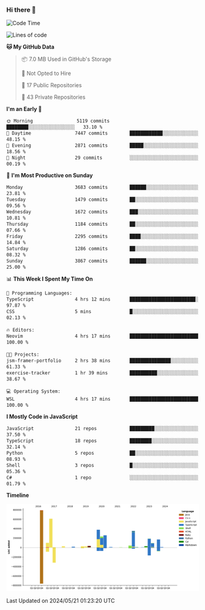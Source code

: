 ### Hi there 👋

<!--
**Clumsy-Coder/Clumsy-Coder** is a ✨ _special_ ✨ repository because its `README.md` (this file) appears on your GitHub profile.

Here are some ideas to get you started:

- 🔭 I’m currently working on ...
- 🌱 I’m currently learning ...
- 👯 I’m looking to collaborate on ...
- 🤔 I’m looking for help with ...
- 💬 Ask me about ...
- 📫 How to reach me: ...
- 😄 Pronouns: ...
- ⚡ Fun fact: ...
-->

<!-- anmol098/waka-readme-stats -->
<!--START_SECTION:waka-->
![Code Time](http://img.shields.io/badge/Code%20Time-788%20hrs%2051%20mins-blue)

![Lines of code](https://img.shields.io/badge/From%20Hello%20World%20I%27ve%20Written-3.4%20million%20lines%20of%20code-blue)

**🐱 My GitHub Data** 

> 📦 7.0 MB Used in GitHub's Storage 
 > 
> 🚫 Not Opted to Hire
 > 
> 📜 17 Public Repositories 
 > 
> 🔑 43 Private Repositories 
 > 
**I'm an Early 🐤** 

```text
🌞 Morning                5119 commits        ████████░░░░░░░░░░░░░░░░░   33.10 % 
🌆 Daytime                7447 commits        ████████████░░░░░░░░░░░░░   48.15 % 
🌃 Evening                2871 commits        █████░░░░░░░░░░░░░░░░░░░░   18.56 % 
🌙 Night                  29 commits          ░░░░░░░░░░░░░░░░░░░░░░░░░   00.19 % 
```
📅 **I'm Most Productive on Sunday** 

```text
Monday                   3683 commits        ██████░░░░░░░░░░░░░░░░░░░   23.81 % 
Tuesday                  1479 commits        ██░░░░░░░░░░░░░░░░░░░░░░░   09.56 % 
Wednesday                1672 commits        ███░░░░░░░░░░░░░░░░░░░░░░   10.81 % 
Thursday                 1184 commits        ██░░░░░░░░░░░░░░░░░░░░░░░   07.66 % 
Friday                   2295 commits        ████░░░░░░░░░░░░░░░░░░░░░   14.84 % 
Saturday                 1286 commits        ██░░░░░░░░░░░░░░░░░░░░░░░   08.32 % 
Sunday                   3867 commits        ██████░░░░░░░░░░░░░░░░░░░   25.00 % 
```


📊 **This Week I Spent My Time On** 

```text
💬 Programming Languages: 
TypeScript               4 hrs 12 mins       ████████████████████████░   97.87 % 
CSS                      5 mins              █░░░░░░░░░░░░░░░░░░░░░░░░   02.13 % 

🔥 Editors: 
Neovim                   4 hrs 17 mins       █████████████████████████   100.00 % 

🐱‍💻 Projects: 
jsm-framer-portfolio     2 hrs 38 mins       ███████████████░░░░░░░░░░   61.33 % 
exercise-tracker         1 hr 39 mins        ██████████░░░░░░░░░░░░░░░   38.67 % 

💻 Operating System: 
WSL                      4 hrs 17 mins       █████████████████████████   100.00 % 
```

**I Mostly Code in JavaScript** 

```text
JavaScript               21 repos            █████████░░░░░░░░░░░░░░░░   37.50 % 
TypeScript               18 repos            ████████░░░░░░░░░░░░░░░░░   32.14 % 
Python                   5 repos             ██░░░░░░░░░░░░░░░░░░░░░░░   08.93 % 
Shell                    3 repos             █░░░░░░░░░░░░░░░░░░░░░░░░   05.36 % 
C#                       1 repo              ░░░░░░░░░░░░░░░░░░░░░░░░░   01.79 % 
```



**Timeline**

![Lines of Code chart](https://raw.githubusercontent.com/Clumsy-Coder/Clumsy-Coder/main/assets/bar_graph.png)


 Last Updated on 2024/05/21 01:23:20 UTC
<!--END_SECTION:waka-->

